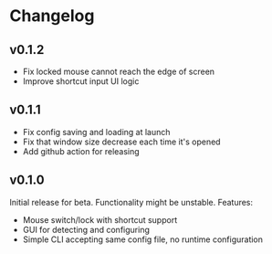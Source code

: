 # Changelog

## v0.1.2
- Fix locked mouse cannot reach the edge of screen
- Improve shortcut input UI logic

## v0.1.1
- Fix config saving and loading at launch
- Fix that window size decrease each time it's opened
- Add github action for releasing

## v0.1.0

Initial release for beta. Functionality might be unstable. Features:
- Mouse switch/lock with shortcut support
- GUI for detecting and configuring
- Simple CLI accepting same config file, no runtime configuration